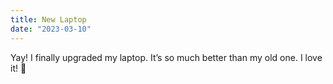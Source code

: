 ```yaml
---
title: New Laptop
date: "2023-03-10"
---
```


Yay! I finally upgraded my laptop. It’s so much better than my old one. I love it! 🥰 